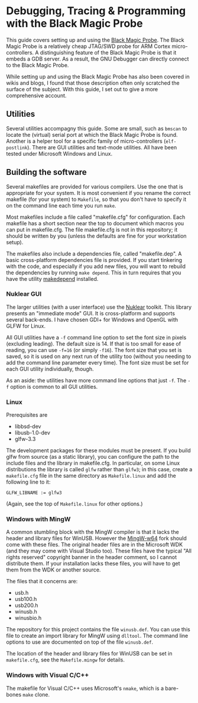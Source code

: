 # Debugging, Tracing & Programming with the Black Magic Probe
This guide covers setting up and using the [Black Magic Probe](https://github.com/blacksphere/blackmagic). The Black Magic Probe is a relatively cheap JTAG/SWD probe for ARM Cortex micro-controllers. A distinguishing feature of the Black Magic Probe is that it embeds a GDB server. As a result, the GNU Debugger can directly connect to the Black Magic Probe.

While setting up and using the Black Magic Probe has also been covered in wikis and blogs, I found that those description often only scratched the surface of the subject. With this guide, I set out to give a more comprehensive account.
## Utilities
Several utilities accompagny this guide. Some are small, such as `bmscan` to locate the (virtual) serial port at which the Black Magic Probe is found. Another is a helper tool for a specific family of micro-controllers (`elf-postlink`). There are GUI utilities and text-mode utilities. All have been tested under Microsoft Windows and Linux.
## Building the software
Several makefiles are provided for various compilers. Use the one that is appropriate for your system. It is most convenient if you rename the correct makefile (for your system) to `Makefile`, so that you don't have to specify it on the command line each time you run `make`.

Most makefiles include a file called "makefile.cfg" for configuration. Each makefile has a short section near the top to document which macros you can put in makefile.cfg. The file makefile.cfg is not in this repository; it should be written by you (unless the defaults are fine for your workstation setup).

The makefiles also include a dependencies file, called "makefile.dep". A basic cross-platform dependencies file is provided. If you start tinkering with the code, and especially if you add new files, you will want to rebuild the dependencies by running `make depend`. This in turn requires that you have the utility [makedepend](https://github.com/compuphase/makedepend) installed.
### Nuklear GUI
The larger utilities (with a user interface) use the [Nuklear](https://github.com/Immediate-Mode-UI/Nuklear) toolkit. This library presents an "immediate mode" GUI. It is cross-platform and supports several back-ends. I have chosen GDI+ for Windows and OpenGL with GLFW for Linux.

All GUI utilities have a `-f` command line option to set the font size in pixels (excluding leading). The default size is 14. If that is too small for ease of reading, you can use `-f=16` (or simply `-f16`). The font size that you set is saved, so it is used on any next run of the utility too (without you needing to add the command line parameter every time). The font size must be set for each GUI utility individually, though.

As an aside: the utilities have more command line options that just `-f`. The `-f` option is common to all GUI utilities.
### Linux
Prerequisites are
* libbsd-dev
* libusb-1.0-dev
* glfw-3.3

The development packages for these modules must be present. If you build glfw from source (as a static library), you can configure the path to the include files and the library in makefile.cfg. In particular, on some Linux distributions the library is called `glfw` rather than `glfw3`; in this case, create a `makefile.cfg` file in the same directory as `Makefile.linux` and add the following line to it:
```
GLFW_LIBNAME := glfw3
```
(Again, see the top of `Makefile.linux` for other options.)
### Windows with MingW
A common stumbling block with the MingW compiler is that it lacks the header and library files for WinUSB. However the [MingW-w64](https://mingw-w64.org) fork should come with these files. The original header files are in the Microsoft WDK (and they may come with Visual Studio too). These files have the typical "All rights reserved" copyright banner in the header comment, so I cannot distribute them. If your installation lacks these files, you will have to get them from the WDK or another source.

The files that it concerns are:
* usb.h
* usb100.h
* usb200.h
* winusb.h
* winusbio.h

The repository for this project contains the file `winusb.def`. You can use this file to create an import library for MingW using `dlltool`. The command line options to use are documented on top of the file `winusb.def`.

The location of the header and library files for WinUSB can be set in `makefile.cfg`, see the `Makefile.mingw` for details.
### Windows with Visual C/C++
The makefile for Visual C/C++ uses Microsoft's `nmake`, which is a bare-bones `make` clone.
